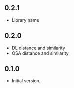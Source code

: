 ## 0.2.1

- Library name

## 0.2.0

- DL distance and similarity
- OSA distance and similarity


## 0.1.0

- Initial version.
